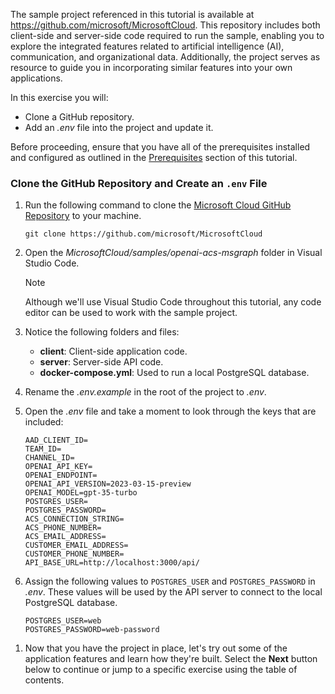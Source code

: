 <!-- markdownlint-disable MD041 -->

The sample project referenced in this tutorial is available at <a href="https://github.com/microsoft/MicrosoftCloud" target="_blank" rel="noopener">https://github.com/microsoft/MicrosoftCloud</a>. This repository includes both client-side and server-side code required to run the sample, enabling you to explore the integrated features related to artificial intelligence (AI), communication, and organizational data. Additionally, the project serves as resource to guide you in incorporating similar features into your own applications.

In this exercise you will:

- Clone a GitHub repository.
- Add an *.env* file into the project and update it.

Before proceeding, ensure that you have all of the prerequisites installed and configured as outlined in the [Prerequisites](/microsoft-cloud/dev/tutorials/openai-acs-msgraph/#prerequisites) section of this tutorial.

### Clone the GitHub Repository and Create an `.env` File

1. Run the following command to clone the [Microsoft Cloud GitHub Repository](https://github.com/microsoft/MicrosoftCloud) to your machine.

    ```console
    git clone https://github.com/microsoft/MicrosoftCloud
    ```

1. Open the *MicrosoftCloud/samples/openai-acs-msgraph* folder in Visual Studio Code.

    > [!NOTE]
    > Although we'll use Visual Studio Code throughout this tutorial, any code editor can be used to work with the sample project.

1. Notice the following folders and files:

    - **client**: Client-side application code.
    - **server**: Server-side API code.
    - **docker-compose.yml**: Used to run a local PostgreSQL database.

1. Rename the *.env.example* in the root of the project to *.env*. 

1. Open the *.env* file and take a moment to look through the keys that are included:

    ```
    AAD_CLIENT_ID=
    TEAM_ID=
    CHANNEL_ID=
    OPENAI_API_KEY=
    OPENAI_ENDPOINT=
    OPENAI_API_VERSION=2023-03-15-preview
    OPENAI_MODEL=gpt-35-turbo
    POSTGRES_USER=
    POSTGRES_PASSWORD=
    ACS_CONNECTION_STRING=
    ACS_PHONE_NUMBER=
    ACS_EMAIL_ADDRESS=
    CUSTOMER_EMAIL_ADDRESS=
    CUSTOMER_PHONE_NUMBER=
    API_BASE_URL=http://localhost:3000/api/
    ```

1. Assign the following values to `POSTGRES_USER` and `POSTGRES_PASSWORD` in *.env*. These values will be used by the API server to connect to the local PostgreSQL database.

    ```
    POSTGRES_USER=web
    POSTGRES_PASSWORD=web-password
    ```

<!--
1. Many of the exercises that follow walk you through code that enables different application features. In Visual Studio Code you can open files directly by selecting:

    - Windows/Linux: <kbd>Ctrl + P</kdb>
    - Mac: <kbd>Cmd + P</kdb>

    Then type the name of the file you want to open. 

    > [!TIP]
    > You can view a Visual Studio Code keyboard shortcuts reference sheet at https://code.visualstudio.com/docs/getstarted/tips-and-tricks#_keyboard-reference-sheets.
-->

1. Now that you have the project in place, let's try out some of the application features and learn how they're built. Select the **Next** button below to continue or jump to a specific exercise using the table of contents.
